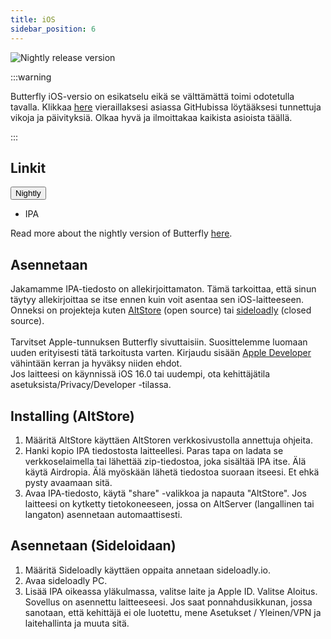 ```yaml
---
title: iOS
sidebar_position: 6
---
```


![Nightly release version](https://img.shields.io/badge/dynamic/yaml?color=f7d28c\&label=Nightly\&query=%24.version\&url=https%3A%2F%2Fraw.githubusercontent.com%2FLinwoodDev%2Fperuke%2F%2Fsovellus%2Fpubspec.yaml\&style=for-the-badge)

:::warning

Butterfly iOS-versio on esikatselu eikä se välttämättä toimi odotetulla tavalla.
Klikkaa [here](https://github.com/LinwoodDev/Butterfly/issues/244) vieraillaksesi asiassa GitHubissa löytääksesi tunnettuja vikoja ja päivityksiä. Olkaa hyvä ja ilmoittakaa kaikista asioista täällä.

:::

## Linkit

<div className="dropdown dropdown--hoverable margin--sm">
  <button className="button button--outline button--danger button--lg">Nightly</button>
  <ul className="dropdown__menu">
    <li>
      <DownloadButton className="dropdown__link" href="https://github.com/LinwoodDev/butterfly/releases/download/nightly/linwood-butterfly-ios.ipa">
        IPA
      </DownloadButton>
    </li>
  </ul>
</div>

Read more about the nightly version of Butterfly [here](/nightly).

## Asennetaan

Jakamamme IPA-tiedosto on allekirjoittamaton. Tämä tarkoittaa, että sinun täytyy allekirjoittaa se itse ennen kuin voit asentaa sen iOS-laitteeseen. \
Onneksi on projekteja kuten [AltStore](https://altstore.io) (open source) tai [sideloadly](https://sideloadly.io) (closed source). \
\
Tarvitset Apple-tunnuksen Butterfly sivuttaisiin. Suosittelemme luomaan uuden erityisesti tätä tarkoitusta varten. Kirjaudu sisään [Apple Developer](https://developer.apple.com) vähintään kerran ja hyväksy niiden ehdot.
\
Jos laitteesi on käynnissä iOS 16.0 tai uudempi, ota kehittäjätila asetuksista/Privacy/Developer -tilassa.

## Installing (AltStore)

1. Määritä AltStore käyttäen AltStoren verkkosivustolla annettuja ohjeita.
2. Hanki kopio IPA tiedostosta laitteellesi. Paras tapa on ladata se verkkoselaimella tai lähettää zip-tiedostoa, joka sisältää IPA itse. Älä käytä Airdropia. Älä myöskään lähetä tiedostoa suoraan itseesi. Et ehkä pysty avaamaan sitä.
3. Avaa IPA-tiedosto, käytä "share" -valikkoa ja napauta "AltStore". Jos laitteesi on kytketty tietokoneeseen, jossa on AltServer (langallinen tai langaton) asennetaan automaattisesti.

## Asennetaan (Sideloidaan)

1. Määritä Sideloadly käyttäen oppaita annetaan sideloadly.io.
2. Avaa sideloadly PC.
3. Lisää IPA oikeassa yläkulmassa, valitse laite ja Apple ID. Valitse Aloitus. Sovellus on asennettu laitteeseesi.
   Jos saat ponnahdusikkunan, jossa sanotaan, että kehittäjä ei ole luotettu, mene Asetukset / Yleinen/VPN ja laitehallinta ja muuta sitä.
